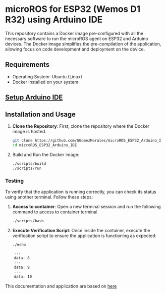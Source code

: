 # microROS for ESP32 (Wemos D1 R32) using Arduino IDE

This repository contains a Docker image pre-configured with all the necessary software to run the microROS agent on ESP32 and Arduino devices. The Docker image simplifies the pre-compilation of the application, allowing focus on code development and deployment on the device.

## Requirements

- Operating System: Ubuntu (Linux)
- Docker installed on your system

## [Setup Arduino IDE](https://www.hackster.io/514301/micro-ros-on-esp32-using-arduino-ide-1360ca#toc-setup-arduino-ide-2)

## Installation and Usage

1. **Clone the Repository**: First, clone the repository where the Docker image is hosted.

   ```bash
   git clone https://github.com/GGomezMorales/microROS_ESP32_Arduino_IDE.git
   cd microROS_ESP32_Arduino_IDE
   ```
2. Build and Run the Docker Image:

   ```bash
   ./scripts/build
   ./scripts/run
   ```

### Testing

To verify that the application is running correctly, you can check its status using another terminal. Follow these steps:

1. **Access to container**: Open a new terminal session and run the following command to access to container terminal.

   ```bash
   ./scripts/bash
   ```
2. **Execute Verification Script**: Once inside the container, execute the verification script to ensure the application is functioning as expected:

   ```bash
   ./echo
   ```

```bash
    ---
    data: 8
    ---
    data: 9
    ---
    data: 10
```

This documentation and application are based on [here](https://www.hackster.io/514301/micro-ros-on-esp32-using-arduino-ide-1360ca) 
